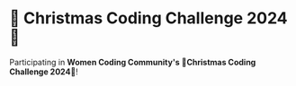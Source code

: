 # 🎄 Christmas Coding Challenge 2024 🎄
Participating in **Women Coding Community's 🎄Christmas Coding Challenge 2024**🎄!
